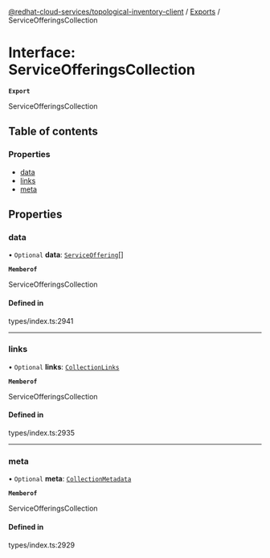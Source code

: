 [@redhat-cloud-services/topological-inventory-client](../README.md) / [Exports](../modules.md) / ServiceOfferingsCollection

# Interface: ServiceOfferingsCollection

**`Export`**

ServiceOfferingsCollection

## Table of contents

### Properties

- [data](ServiceOfferingsCollection.md#data)
- [links](ServiceOfferingsCollection.md#links)
- [meta](ServiceOfferingsCollection.md#meta)

## Properties

### data

• `Optional` **data**: [`ServiceOffering`](ServiceOffering.md)[]

**`Memberof`**

ServiceOfferingsCollection

#### Defined in

types/index.ts:2941

___

### links

• `Optional` **links**: [`CollectionLinks`](CollectionLinks.md)

**`Memberof`**

ServiceOfferingsCollection

#### Defined in

types/index.ts:2935

___

### meta

• `Optional` **meta**: [`CollectionMetadata`](CollectionMetadata.md)

**`Memberof`**

ServiceOfferingsCollection

#### Defined in

types/index.ts:2929
